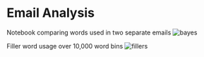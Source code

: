 **Email Analysis**
===================

Notebook comparing words used in two separate emails
![bayes](http://i.imgur.com/6YAU6yR.png)

Filler word usage over 10,000 word bins
![fillers](http://i.imgur.com/fXufppH.png)
